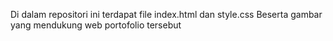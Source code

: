 Di dalam repositori ini terdapat file index.html dan style.css
Beserta gambar yang mendukung web portofolio tersebut

